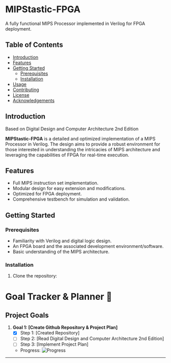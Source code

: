 # MIPStastic-FPGA

A fully functional MIPS Processor implemented in Verilog for FPGA deployment.

## Table of Contents

- [Introduction](#introduction)
- [Features](#features)
- [Getting Started](#getting-started)
  - [Prerequisites](#prerequisites)
  - [Installation](#installation)
- [Usage](#usage)
- [Contributing](#contributing)
- [License](#license)
- [Acknowledgements](#acknowledgements)

## Introduction

Based on Digital Design and Computer Architecture 2nd Edition

**MIPStastic-FPGA** is a detailed and optimized implementation of a MIPS Processor in Verilog. The design aims to provide a robust environment for those interested in understanding the intricacies of MIPS architecture and leveraging the capabilities of FPGA for real-time execution.

## Features

- Full MIPS instruction set implementation.
- Modular design for easy extension and modifications.
- Optimized for FPGA deployment.
- Comprehensive testbench for simulation and validation.

## Getting Started

### Prerequisites

- Familiarity with Verilog and digital logic design.
- An FPGA board and the associated development environment/software.
- Basic understanding of the MIPS architecture.

### Installation

1. Clone the repository:

# Goal Tracker & Planner 🚀

## Project Goals

1. **Goal 1: [Create Github Repository & Project Plan]**
    - [x] Step 1: [Created Repository]
    - [ ] Step 2: [Read Digital Design and Computer Architecture 2nd Edition]
    - [ ] Step 3: [Implement Project Plan]
    - Progress: ![Progress](https://progress-bar.dev/0/)

---




